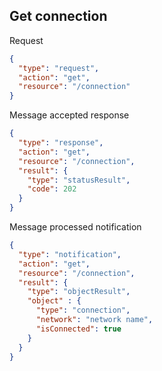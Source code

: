 ## Get connection
Request
```json
{
  "type": "request",
  "action": "get",
  "resource": "/connection"
}
```
Message accepted response
```json
{
  "type": "response",
  "action": "get",
  "resource": "/connection",
  "result": {
    "type": "statusResult",
    "code": 202
  }
}
```
Message processed notification
```json
{
  "type": "notification",
  "action": "get",
  "resource": "/connection",
  "result": {
    "type": "objectResult",
    "object" : {
      "type": "connection",
      "network": "network name",
      "isConnected": true
    }
  }
}
```
